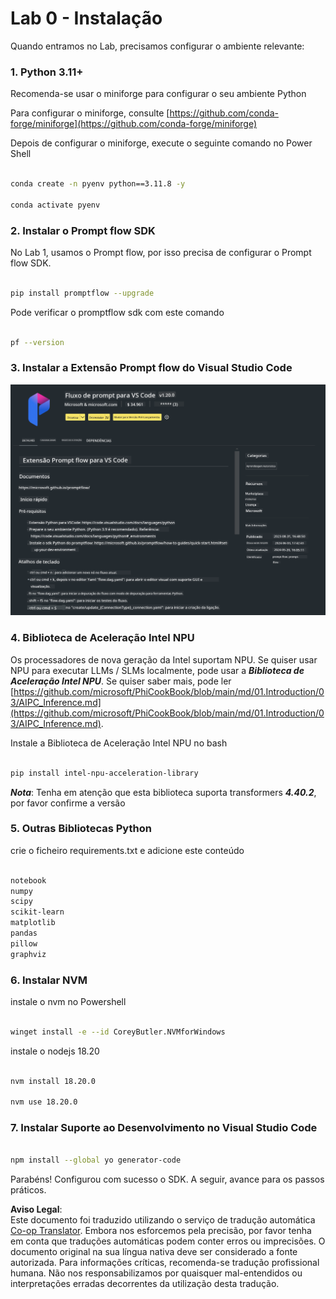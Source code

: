<!--
CO_OP_TRANSLATOR_METADATA:
{
  "original_hash": "a4ef39027902e82f2c33d568d2a2259a",
  "translation_date": "2025-07-17T03:49:48+00:00",
  "source_file": "md/02.Application/02.Code/Phi3/VSCodeExt/HOL/AIPC/01.Installations.md",
  "language_code": "pt"
}
-->
# **Lab 0 - Instalação**

Quando entramos no Lab, precisamos configurar o ambiente relevante:


### **1. Python 3.11+**

Recomenda-se usar o miniforge para configurar o seu ambiente Python

Para configurar o miniforge, consulte [https://github.com/conda-forge/miniforge](https://github.com/conda-forge/miniforge)

Depois de configurar o miniforge, execute o seguinte comando no Power Shell

```bash

conda create -n pyenv python==3.11.8 -y

conda activate pyenv

```


### **2. Instalar o Prompt flow SDK**

No Lab 1, usamos o Prompt flow, por isso precisa de configurar o Prompt flow SDK.

```bash

pip install promptflow --upgrade

```

Pode verificar o promptflow sdk com este comando


```bash

pf --version

```

### **3. Instalar a Extensão Prompt flow do Visual Studio Code**

![pf](../../../../../../../../../translated_images/pf_ext.8cf76b5846e9b8562b0dd276004237b3ff3797066b9f912d39c0ae6c88b35878.pt.png)


### **4. Biblioteca de Aceleração Intel NPU**

Os processadores de nova geração da Intel suportam NPU. Se quiser usar NPU para executar LLMs / SLMs localmente, pode usar a ***Biblioteca de Aceleração Intel NPU***. Se quiser saber mais, pode ler [https://github.com/microsoft/PhiCookBook/blob/main/md/01.Introduction/03/AIPC_Inference.md](https://github.com/microsoft/PhiCookBook/blob/main/md/01.Introduction/03/AIPC_Inference.md).

Instale a Biblioteca de Aceleração Intel NPU no bash


```bash

pip install intel-npu-acceleration-library

```

***Nota***: Tenha em atenção que esta biblioteca suporta transformers ***4.40.2***, por favor confirme a versão


### **5. Outras Bibliotecas Python**


crie o ficheiro requirements.txt e adicione este conteúdo

```txt

notebook
numpy 
scipy 
scikit-learn 
matplotlib 
pandas 
pillow 
graphviz

```


### **6. Instalar NVM**

instale o nvm no Powershell


```bash

winget install -e --id CoreyButler.NVMforWindows

```

instale o nodejs 18.20


```bash

nvm install 18.20.0

nvm use 18.20.0

```

### **7. Instalar Suporte ao Desenvolvimento no Visual Studio Code**


```bash

npm install --global yo generator-code

```

Parabéns! Configurou com sucesso o SDK. A seguir, avance para os passos práticos.

**Aviso Legal**:  
Este documento foi traduzido utilizando o serviço de tradução automática [Co-op Translator](https://github.com/Azure/co-op-translator). Embora nos esforcemos pela precisão, por favor tenha em conta que traduções automáticas podem conter erros ou imprecisões. O documento original na sua língua nativa deve ser considerado a fonte autorizada. Para informações críticas, recomenda-se tradução profissional humana. Não nos responsabilizamos por quaisquer mal-entendidos ou interpretações erradas decorrentes da utilização desta tradução.